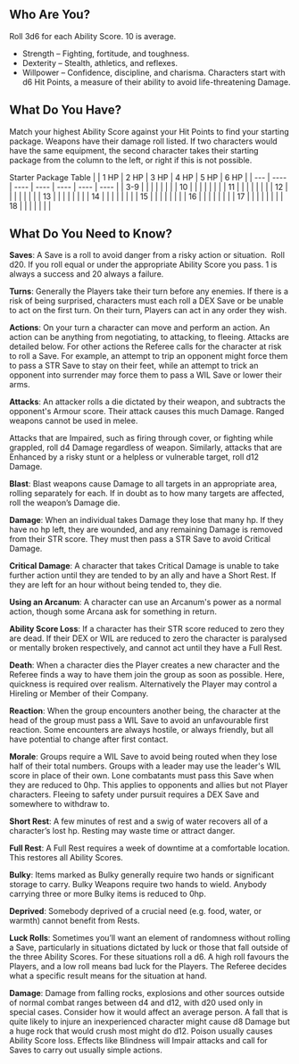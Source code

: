 ## Who Are You?
Roll 3d6 for each Ability Score. 10 is average. 
-   Strength – Fighting, fortitude, and toughness.
-   Dexterity – Stealth, athletics, and reflexes.
-   Willpower – Confidence, discipline, and charisma.
Characters start with d6 Hit Points, a measure of their ability to avoid life-threatening Damage.

## What Do You Have?
Match your highest Ability Score against your Hit Points to find your starting package. Weapons have their damage roll listed. If two characters would have the same equipment, the second character takes their starting package from the column to the left, or right if this is not possible.

Starter Package Table
|     | 1 HP | 2 HP | 3 HP | 4 HP | 5 HP | 6 HP |
| --- | ---- | ---- | ---- | ---- | ---- | ---- |
| 3-9 |      |      |      |      |      |      |
| 10  |      |      |      |      |      |      |
| 11  |      |      |      |      |      |      |
| 12  |      |      |      |      |      |      |
| 13  |      |      |      |      |      |      |
| 14  |      |      |      |      |      |      |
| 15  |      |      |      |      |      |      |
| 16  |      |      |      |      |      |      |
| 17  |      |      |      |      |      |      |
| 18  |      |      |      |      |      |      |

## What Do You Need to Know?

**Saves**: A Save is a roll to avoid danger from a risky action or situation. 
Roll d20. If you roll equal or under the appropriate Ability Score you pass. 1 is always a success and 20 always a failure.

**Turns**: Generally the Players take their turn before any enemies. If there is a risk of being surprised, characters must each roll a DEX Save or be unable to act on the first turn. On their turn, Players can act in any order they wish.

**Actions**: On your turn a character can move and perform an action. An action can be anything from negotiating, to attacking, to fleeing. Attacks are detailed below. For other actions the Referee calls for the character at risk to roll a Save. For example, an attempt to trip an opponent might force them to pass a STR Save to stay on their feet, while an attempt to trick an opponent into surrender may force them to pass a WIL Save or lower their arms. 

**Attacks**: An attacker rolls a die dictated by their weapon, and subtracts the opponent's Armour score. Their attack causes this much Damage. Ranged weapons cannot be used in melee.

Attacks that are Impaired, such as firing through cover, or fighting while grappled, roll d4 Damage regardless of weapon. Similarly, attacks that are Enhanced by a risky stunt or a helpless or vulnerable target, roll d12 Damage. 

**Blast**: Blast weapons cause Damage to all targets in an appropriate area, rolling separately for each. If in doubt as to how many targets are affected, roll the weapon’s Damage die.

**Damage**: When an individual takes Damage they lose that many hp. If they have no hp left, they are wounded, and any remaining Damage is removed from their STR score. They must then pass a STR Save to avoid Critical Damage. 

**Critical Damage**: A character that takes Critical Damage is unable to take further action until they are tended to by an ally and have a Short Rest. If they are left for an hour without being tended to, they die. 

**Using an Arcanum**: A character can use an Arcanum's power as a normal action, though some Arcana ask for something in return. 

**Ability Score Loss**: If a character has their STR score reduced to zero they are dead. If their DEX or WIL are reduced to zero the character is paralysed or mentally broken respectively, and cannot act until they have a Full Rest. 

**Death**: When a character dies the Player creates a new character and the Referee finds a way to have them join the group as soon as possible. Here, quickness is required over realism. Alternatively the Player may control a Hireling or Member of their Company.

**Reaction**: When the group encounters another being, the character at the head of the group must pass a WIL Save to avoid an unfavourable first reaction. Some encounters are always hostile, or always friendly, but all have potential to change after first contact. 

**Morale**: Groups require a WIL Save to avoid being routed when they lose half of their total numbers. Groups with a leader may use the leader's WIL score in place of their own. Lone combatants must pass this Save when they are reduced to 0hp. This applies to opponents and allies but not Player characters. Fleeing to safety under pursuit requires a DEX Save and somewhere to withdraw to. 

**Short Rest**: A few minutes of rest and a swig of water recovers all of a character’s lost hp. Resting may waste time or attract danger. 

**Full Rest**: A Full Rest requires a week of downtime at a comfortable location. This restores all Ability Scores.

**Bulky**: Items marked as Bulky generally require two hands or significant storage to carry. Bulky Weapons require two hands to wield. Anybody carrying three or more Bulky items is reduced to 0hp.

**Deprived**: Somebody deprived of a crucial need (e.g. food, water, or warmth) cannot benefit from Rests.

**Luck Rolls**: Sometimes you’ll want an element of randomness without rolling a Save, particularly in situations dictated by luck or those that fall outside of the three Ability Scores. For these situations roll a d6. A high roll favours the Players, and a low roll means bad luck for the Players. The Referee decides what a specific result means for the situation at hand. 

**Damage**: Damage from falling rocks, explosions and other sources outside of normal combat ranges between d4 and d12, with d20 used only in special cases. Consider how it would affect an average person. A fall that is quite likely to injure an inexperienced character might cause d8 Damage but a huge rock that would crush most might do d12. Poison usually causes Ability Score loss. Effects like Blindness will Impair attacks and call for Saves to carry out usually simple actions.